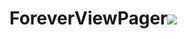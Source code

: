 # ForeverViewPager[![](https://jitpack.io/v/rhylme/ForeverViewPager.svg)](https://jitpack.io/#rhylme/ForeverViewPager)
